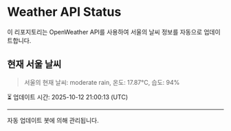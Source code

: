 
# Weather API Status

이 리포지토리는 OpenWeather API를 사용하여 서울의 날씨 정보를 자동으로 업데이트합니다.

## 현재 서울 날씨
> 서울의 현재 날씨: moderate rain, 온도: 17.87°C, 습도: 94%

⏳ 업데이트 시간: 2025-10-12 21:00:13 (UTC)

---
자동 업데이트 봇에 의해 관리됩니다.
